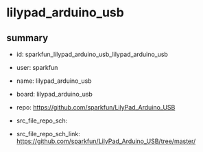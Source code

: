 # lilypad_arduino_usb
 
## summary 
* id: sparkfun_lilypad_arduino_usb_lilypad_arduino_usb
* user: sparkfun
* name: lilypad_arduino_usb
* board: lilypad_arduino_usb
* repo: https://github.com/sparkfun/LilyPad_Arduino_USB



* src_file_repo_sch: 
* src_file_repo_sch_link: https://github.com/sparkfun/LilyPad_Arduino_USB/tree/master/






